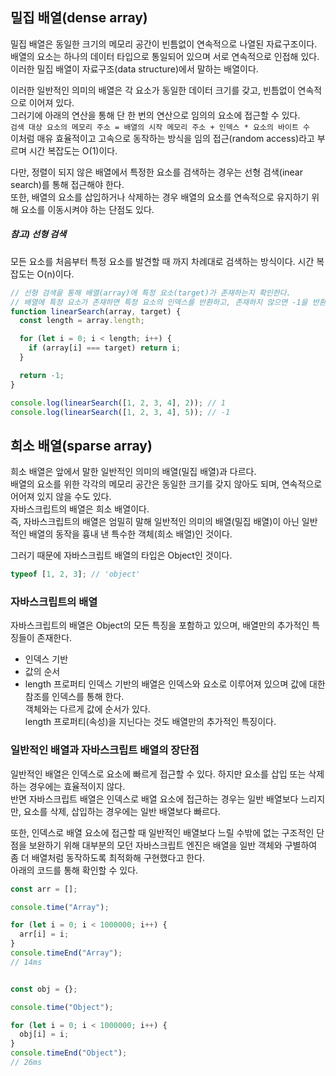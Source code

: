 ## 밀집 배열(dense array)

밀집 배열은 동일한 크기의 메모리 공간이 빈틈없이 연속적으로 나열된 자료구조이다.  
배열의 요소는 하나의 데이터 타입으로 통일되어 있으며 서로 연속적으로 인접해 있다.  
이러한 밀집 배열이 자료구조(data structure)에서 말하는 배열이다.  

이러한 일반적인 의미의 배열은 각 요소가 동일한 데이터 크기를 갖고, 빈틈없이 연속적으로 이어져 있다.   
그러기에 아래의 연산을 통해 단 한 번의 연산으로 임의의 요소에 접근할 수 있다.   
`검색 대상 요소의 메모리 주소 = 배열의 시작 메모리 주소 + 인덱스 * 요소의 바이트 수`   
이처럼 매유 효율적이고 고속으로 동작하는 방식을 임의 접근(random access)라고 부르며 시간 복잡도는 O(1)이다.   

다만, 정렬이 되지 않은 배열에서 특정한 요소를 검색하는 경우는 선형 검색(inear search)를 통해 접근해야 한다.   
또한, 배열의 요소를 삽입하거나 삭제하는 경우 배열의 요소를 연속적으로 유지하기 위해 요소를 이동시켜야 하는 단점도 있다.   

##### 참고) 선형 검색
모든 요소를 처음부터 특정 요소를 발견할 때 까지 차례대로 검색하는 방식이다. 시간 복잡도는 O(n)이다.   
```javascript
// 선형 검색을 통해 배열(array)에 특정 요소(target)가 존재하는지 확인한다.
// 배열에 특정 요소가 존재하면 특정 요소의 인덱스를 반환하고, 존재하지 않으면 -1을 반환한다.
function linearSearch(array, target) {
  const length = array.length;

  for (let i = 0; i < length; i++) {
    if (array[i] === target) return i;
  }

  return -1;
}

console.log(linearSearch([1, 2, 3, 4], 2)); // 1
console.log(linearSearch([1, 2, 3, 4], 5)); // -1
```


## 희소 배열(sparse array)
희소 배열은 앞에서 말한 일반적인 의미의 배열(밀집 배열)과 다르다.   
배열의 요소를 위한 각각의 메모리 공간은 동일한 크기를 갖지 않아도 되며, 연속적으로 어어져 있지 않을 수도 있다.   
자바스크립트의 배열은 희소 배열이다.   
즉, 자바스크립트의 배열은 엄밀히 말해 일반적인 의미의 배열(밀집 배열)이 아닌 일반적인 배열의 동작을 흉내 낸 특수한 객체(희소 배열)인 것이다.   

그러기 때문에 자바스크립트 배열의 타입은 Object인 것이다.
```javascript
typeof [1, 2, 3]; // 'object'
```

### 자바스크립트의 배열
자바스크립트의 배열은 Object의 모든 특징을 포함하고 있으며, 배열만의 추가적인 특징들이 존재한다.
- 인덱스 기반
- 값의 순서
- length 프로퍼티
인덱스 기반의 배열은 인덱스와 요소로 이루어져 있으며 값에 대한 참조를 인덱스를 통해 한다.   
객체와는 다르게 값에 순서가 있다.   
length 프로퍼티(속성)을 지닌다는 것도 배열만의 추가적인 특징이다.   

### 일반적인 배열과 자바스크립트 배열의 장단점
일반적인 배열은 인덱스로 요소에 빠르게 접근할 수 있다. 하지만 요소를 삽입 또는 삭제하는 경우에는 효율적이지 않다.   
반면 자바스크립트 배열은 인덱스로 배열 요소에 접근하는 경우는 일반 배열보다 느리지만, 요소를 삭제, 삽입하는 경우에는 일반 배열보다 빠르다.   

또한, 인덱스로 배열 요소에 접근할 때 일반적인 배열보다 느릴 수밖에 없는 구조적인 단점을 보완하기 위해 대부분의 모던 자바스크립트 엔진은 배열을 일반 객체와 구별하여 좀 더 배열처럼 동작하도록 최적화해 구현했다고 한다.   
아래의 코드를 통해 확인할 수 있다.   
```javascript
const arr = [];

console.time("Array");

for (let i = 0; i < 1000000; i++) {
  arr[i] = i;
}
console.timeEnd("Array");
// 14ms


const obj = {};

console.time("Object");

for (let i = 0; i < 1000000; i++) {
  obj[i] = i;
}
console.timeEnd("Object");
// 26ms
```

